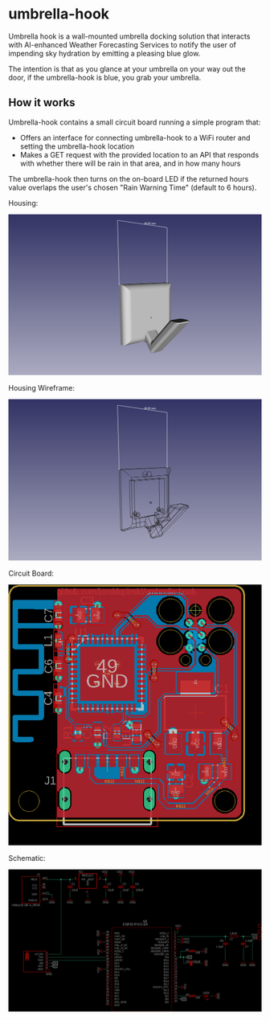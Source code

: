 # umbrella-hook
Umbrella hook is a wall-mounted umbrella docking solution that interacts with AI-enhanced Weather Forecasting Services to notify the user of impending sky hydration by emitting a pleasing blue glow.

The intention is that as you glance at your umbrella on your way out the door, if the umbrella-hook is blue, you grab your umbrella.

## How it works

Umbrella-hook contains a small circuit board running a simple program that:
- Offers an interface for connecting umbrella-hook to a WiFi router and setting the umbrella-hook location
- Makes a GET request with the provided location to an API that responds with whether there will be rain in that area, and in how many hours

The umbrella-hook then turns on the on-board LED if the returned hours value overlaps the user's chosen "Rain Warning Time" (default to 6 hours).

Housing:

![housing](umbrella-hook-housing.png)


Housing Wireframe:

![wireframe](umbrella-hook-wireframe.png)


Circuit Board:

![board](umbrella-hook-brd.png)


Schematic:

![schematic](umbrella-hook-sch.png)

